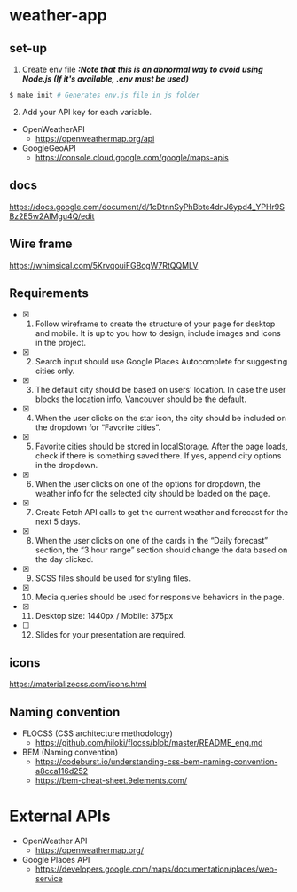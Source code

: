 # weather-app

## set-up

1. Create env file
   **_:Note that this is an abnormal way to avoid using Node.js (If it's available, .env must be used)_**

```sh
$ make init # Generates env.js file in js folder
```

2. Add your API key for each variable.

- OpenWeatherAPI
  - https://openweathermap.org/api
- GoogleGeoAPI
  - https://console.cloud.google.com/google/maps-apis

## docs

https://docs.google.com/document/d/1cDtnnSyPhBbte4dnJ6ypd4_YPHr9SBz2E5w2AlMgu4Q/edit

## Wire frame

https://whimsical.com/5KrvqouiFGBcgW7RtQQMLV

## Requirements

- [x] 1. Follow wireframe to create the structure of your page for desktop and mobile. It is up to you how to design, include images and icons in the project.
- [x] 2. Search input should use Google Places Autocomplete for suggesting cities only.
- [x] 3. The default city should be based on users’ location. In case the user blocks the location info, Vancouver should be the default.
- [x] 4. When the user clicks on the star icon, the city should be included on the dropdown for “Favorite cities”.
- [x] 5. Favorite cities should be stored in localStorage. After the page loads, check if there is something saved there. If yes, append city options in the dropdown.
- [x] 6. When the user clicks on one of the options for dropdown, the weather info for the selected city should be loaded on the page.
- [x] 7. Create Fetch API calls to get the current weather and forecast for the next 5 days.
- [x] 8. When the user clicks on one of the cards in the “Daily forecast” section, the “3 hour range” section should change the data based on the day clicked.
- [x] 9. SCSS files should be used for styling files.
- [x] 10. Media queries should be used for responsive behaviors in the page.
- [x] 11. Desktop size: 1440px / Mobile: 375px
- [ ] 12. Slides for your presentation are required.

## icons

https://materializecss.com/icons.html

## Naming convention

- FLOCSS (CSS architecture methodology)
  - https://github.com/hiloki/flocss/blob/master/README_eng.md
- BEM (Naming convention)
  - https://codeburst.io/understanding-css-bem-naming-convention-a8cca116d252
  - https://bem-cheat-sheet.9elements.com/

# External APIs

- OpenWeather API
  - https://openweathermap.org/
- Google Places API
  - https://developers.google.com/maps/documentation/places/web-service
